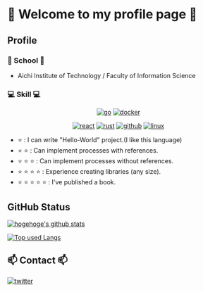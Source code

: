# 🥳 Welcome to my profile page 🥳

## Profile

### 🏫 School 🏫
- Aichi Institute of Technology / Faculty of Information Science

### 💻 Skill 💻

<div style="text-align: center">

[![go](https://img.shields.io/badge/-%E2%AD%90%20%E2%AD%90%20%E2%AD%90%20%E2%AD%90%20-76E1FE.svg?logo=go&style=social)](https://golang.org)
[![docker](https://img.shields.io/badge/-%E2%AD%90%20%E2%AD%90%20%E2%AD%90%20%E2%AD%90-1488C6.svg?logo=docker&style=social)](https://www.docker.com)

[![react](https://img.shields.io/badge/-%E2%AD%90%20%E2%AD%90-61DAFB.svg?logo=react&style=social)](https://reactjs.org)
[![rust](https://img.shields.io/badge/-%E2%AD%90-000000.svg?logo=rust&style=social)](https://rust-lang.org)
[![github](https://img.shields.io/badge/-%E2%AD%90%20%E2%AD%90%20%E2%AD%90-181717.svg?logo=github&style=social)](https://github.com)
[![linux](https://img.shields.io/badge/-%E2%AD%90%20%E2%AD%90%20%E2%AD%90-FCC624.svg?logo=linux&style=social)](https://kernel.org)

</div>

- ⭐ : I can write "Hello-World" project.(I like this language)
- ⭐ ⭐ : Can implement processes with references.
- ⭐ ⭐ ⭐ : Can implement processes without references.
- ⭐ ⭐ ⭐ ⭐ : Experience creating libraries (any size).
- ⭐ ⭐ ⭐ ⭐ ⭐ : I've published a book.

## GitHub Status
<!-- リポジトリステータス -->
[![hogehoge's github stats](https://github-readme-stats.vercel.app/api?username=SuperTikuwa&hide=contribs&count_private=true&show_icons=true&theme=tokyonight)](https://github.com/SuperTikuwa/)

<!-- ソースコード統計 -->
[![Top used Langs](https://github-readme-stats.vercel.app/api/top-langs/?username=SuperTikuwa&layout=compact&theme=tokyonight)](https://github.com/SuperTikuwa/)

##  📫 Contact 📫
 [![twitter](https://img.shields.io/badge/-@Haruk_iF-1DA1F2.svg?logo=twitter&style=social)](https://twitter.com/Haruk_iF)




<!-- 
**SuperTikuwa/SuperTikuwa** is a ✨ _special_ ✨ repository because its `README.md` (this file) appears on your GitHub profile.

Here are some ideas to get you started:

- 🔭 I’m currently working on ...
- 🌱 I’m currently learning ...
- 👯 I’m looking to collaborate on ...
- 🤔 I’m looking for help with ...
- 💬 Ask me about ...
- 📫 How to reach me: ...
- 😄 Pronouns: ...
- ⚡ Fun fact: ...
-->
